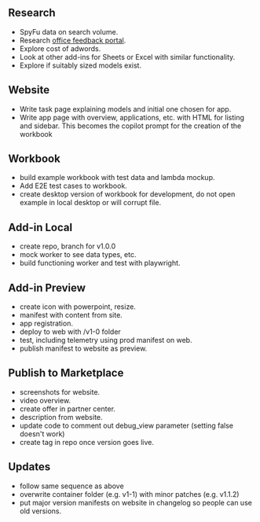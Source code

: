 ## Research
- SpyFu data on search volume.
- Research [office feedback portal](https://feedbackportal.microsoft.com/feedback/search/c23f3b77-f01b-ec11-b6e7-0022481f8472?q=translate).
- Explore cost of adwords.
- Look at other add-ins for Sheets or Excel with similar functionality.
- Explore if suitably sized models exist.

## Website
- Write task page explaining models and initial one chosen for app.
- Write app page with overview, applications, etc. with HTML for listing and sidebar.  This becomes the copilot prompt for the creation of the workbook

## Workbook
- build example workbook with test data and lambda mockup.
- Add E2E test cases to workbook.
- create desktop version of workbook for development, do not open example in local desktop or will corrupt file.

## Add-in Local
- create repo, branch for v1.0.0
- mock worker to see data types, etc.
- build functioning worker and test with playwright.

## Add-in Preview
- create icon with powerpoint, resize.
- manifest with content from site.
- app registration.
- deploy to web with /v1-0 folder
- test, including telemetry using prod manifest on web.
- publish manifest to website as preview.

## Publish to Marketplace
- screenshots for website.
- video overview.
- create offer in partner center.
- description from website.
- update code to comment out debug_view parameter (setting false doesn't work)
- create tag in repo once version goes live.

## Updates
- follow same sequence as above
- overwrite container folder (e.g. v1-1) with minor patches (e.g. v1.1.2)
- put major version manifests on website in changelog so people can use old versions.